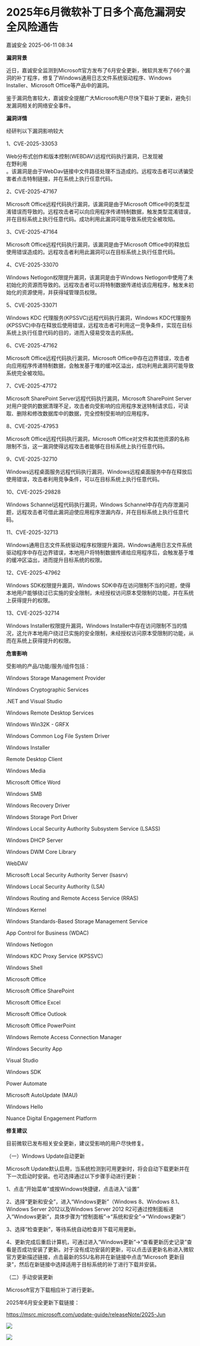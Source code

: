 #  2025年6月微软补丁日多个高危漏洞安全风险通告  
 嘉诚安全   2025-06-11 08:34  
  
**漏洞背景**  
  
  
  
  
  
  
  
  
近日，嘉诚安全监测到Microsoft官方发布了6月安全更新，微软共发布了66个漏洞的补丁程序，修复了Windows通用日志文件系统驱动程序、Windows Installer、Microsoft Office等产品中的漏洞。  
  
  
鉴于漏洞危害较大，嘉诚安全提醒广大Microsoft用户尽快下载补丁更新，避免引发漏洞相关的网络安全事件。  
  
  
**漏洞详情**  
  
  
  
  
  
  
  
  
经研判以下漏洞影响较大  
  
1、CVE-2025-33053  
  
Web分布式创作和版本控制(WEBDAV)远程代码执行漏洞，已发现被  
在野利用  
。该漏洞是由于WebDav链接中文件路径处理不当造成的。远程攻击者可以诱骗受害者点击特制链接，并在系统上执行任意代码。  
  
  
2、CVE-2025-47167  
  
Microsoft Office远程代码执行漏洞，该漏洞是由于Microsoft Office中的类型混淆错误而导致的。远程攻击者可以向应用程序传递特制数据，触发类型混淆错误，并在目标系统上执行任意代码。成功利用此漏洞可能导致系统完全被攻陷。  
  
  
3、CVE-2025-47164  
  
Microsoft Office远程代码执行漏洞，该漏洞是由于Microsoft Office中的释放后使用错误造成的。远程攻击者利用此漏洞可以在目标系统上执行任意代码。  
  
  
4、CVE-2025-33070  
  
Windows Netlogon权限提升漏洞，该漏洞是由于Windows Netlogon中使用了未初始化的资源而导致的。远程攻击者可以将特制数据传递给该应用程序，触发未初始化的资源使用，并获得域管理员权限。  
  
  
5、CVE-2025-33071  
  
Windows KDC 代理服务(KPSSVC)远程代码执行漏洞，Windows KDC代理服务(KPSSVC)中存在释放后使用错误，远程攻击者可利用这一竞争条件，实现在目标系统上执行任意代码的目的，进而入侵易受攻击的系统。  
  
  
6、CVE-2025-47162  
  
Microsoft Office远程代码执行漏洞，Microsoft Office中存在边界错误，攻击者向应用程序传递特制数据，会触发基于堆的缓冲区溢出，成功利用此漏洞可能导致系统完全被攻陷。  
  
  
7、CVE-2025-47172  
  
Microsoft SharePoint Server远程代码执行漏洞，Microsoft SharePoint Server对用户提供的数据清理不足，攻击者向受影响的应用程序发送特制请求后，可读取、删除和修改数据库中的数据，完全控制受影响的应用程序。  
  
  
8、CVE-2025-47953  
  
Microsoft Office远程代码执行漏洞，Microsoft Office对文件和其他资源的名称限制不当，这一漏洞使得远程攻击者能够在目标系统上执行任意代码。  
  
  
9、CVE-2025-32710  
  
Windows远程桌面服务远程代码执行漏洞，Windows远程桌面服务中存在释放后使用错误，攻击者利用竞争条件，可以在目标系统上执行任意代码。  
  
  
10、CVE-2025-29828  
  
Windows Schannel远程代码执行漏洞，Windows Schannel中存在内存泄漏问题，远程攻击者可借此漏洞迫使应用程序泄漏内存，并在目标系统上执行任意代码。  
  
  
11、CVE-2025-32713  
  
Windows通用日志文件系统驱动程序权限提升漏洞，Windows通用日志文件系统驱动程序中存在边界错误，本地用户将特制数据传递给应用程序后，会触发基于堆的缓冲区溢出，进而提升目标系统的权限。  
  
  
12、CVE-2025-47962  
  
Windows SDK权限提升漏洞，Windows SDK中存在访问限制不当的问题，使得本地用户能够绕过已实施的安全限制，未经授权访问原本受限制的功能，并在系统上获得提升的权限。  
  
  
13、CVE-2025-32714  
  
Windows Installer权限提升漏洞，Windows Installer中存在访问限制不当的情况，这允许本地用户绕过已实施的安全限制，未经授权访问原本受限制的功能，从而在系统上获得提升的权限。  
  
  
**危害影响**  
  
  
  
  
  
  
  
  
受影响的产品/功能/服务/组件包括：  
  
Windows Storage Management Provider  
  
Windows Cryptographic Services  
  
.NET and Visual Studio  
  
Windows Remote Desktop Services  
  
Windows Win32K - GRFX  
  
Windows Common Log File System Driver  
  
Windows Installer  
  
Remote Desktop Client  
  
Windows Media  
  
Microsoft Office Word  
  
Windows SMB  
  
Windows Recovery Driver  
  
Windows Storage Port Driver  
  
Windows Local Security Authority Subsystem Service (LSASS)  
  
Windows DHCP Server  
  
Windows DWM Core Library  
  
WebDAV  
  
Microsoft Local Security Authority Server (lsasrv)  
  
Windows Local Security Authority (LSA)  
  
Windows Routing and Remote Access Service (RRAS)  
  
Windows Kernel  
  
Windows Standards-Based Storage Management Service  
  
App Control for Business (WDAC)  
  
Windows Netlogon  
  
Windows KDC Proxy Service (KPSSVC)  
  
Windows Shell  
  
Microsoft Office  
  
Microsoft Office SharePoint  
  
Microsoft Office Excel  
  
Microsoft Office Outlook  
  
Microsoft Office PowerPoint  
  
Windows Remote Access Connection Manager  
  
Windows Security App  
  
Visual Studio  
  
Windows SDK  
  
Power Automate  
  
Microsoft AutoUpdate (MAU)  
  
Windows Hello  
  
Nuance Digital Engagement Platform  
  
  
**修复建议**  
  
  
  
  
  
  
  
  
目前微软已发布相关安全更新，建议受影响的用户尽快修复。  
  
（一）Windows Update自动更新  
  
Microsoft Update默认启用，当系统检测到可用更新时，将会自动下载更新并在下一次启动时安装。也可选择通过以下步骤手动进行更新：  
  
1、点击“开始菜单”或按Windows快捷键，点击进入“设置”  
  
2、选择“更新和安全”，进入“Windows更新”（Windows 8、Windows 8.1、Windows Server 2012以及Windows Server 2012 R2可通过控制面板进入“Windows更新”，具体步骤为“控制面板”->“系统和安全”->“Windows更新”）  
  
3、选择“检查更新”，等待系统自动检查并下载可用更新。  
  
4、更新完成后重启计算机，可通过进入“Windows更新”->“查看更新历史记录”查看是否成功安装了更新。对于没有成功安装的更新，可以点击该更新名称进入微软官方更新描述链接，点击最新的SSU名称并在新链接中点击“Microsoft 更新目录”，然后在新链接中选择适用于目标系统的补丁进行下载并安装。  
  
（二）手动安装更新  
  
Microsoft官方下载相应补丁进行更新。  
  
2025年6月安全更新下载链接：  
  
https://msrc.microsoft.com/update-guide/releaseNote/2025-Jun  
  
  
![](https://mmbiz.qpic.cn/mmbiz_png/1t8LLTibEW5NtxqlBL1HLib8jMO0PWtibWTWTFPOa3ND1lyaEQyBgp2fodg9A1XxvPjY7L6ILtK26MBGhofWE0ORw/640?wx_fmt=png&wx_ "")  
  
![](https://mmbiz.qpic.cn/sz_mmbiz_gif/sDiaO8GNKJrJnzIYoQAv2nF3pgKm4SgdFkzuniaicBHQxgSdu0U0xyYbNDOcNkDMWCjwJNwKnic9ASAhhxEpkFL6lg/640?wx_fmt=gif&wx_ "")  
  
  
